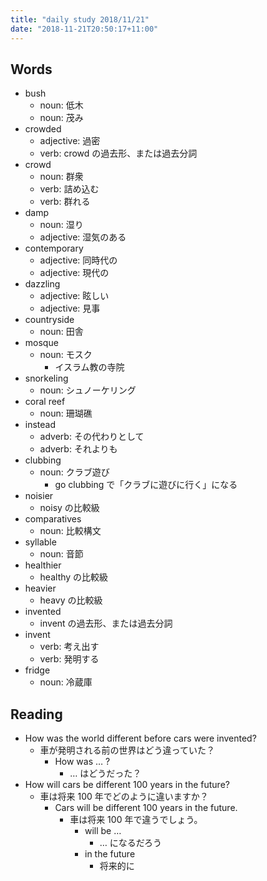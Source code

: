 ```yaml
---
title: "daily study 2018/11/21"
date: "2018-11-21T20:50:17+11:00"
---
```


## Words

- bush
    - noun: 低木
    - noun: 茂み
- crowded
    - adjective: 過密
    - verb: crowd の過去形、または過去分詞
- crowd
    - noun: 群衆
    - verb: 詰め込む
    - verb: 群れる
- damp
    - noun: 湿り
    - adjective: 湿気のある
- contemporary
    - adjective: 同時代の
    - adjective: 現代の
- dazzling
    - adjective: 眩しい
    - adjective: 見事
- countryside
    - noun: 田舎
- mosque
    - noun: モスク
        - イスラム教の寺院
- snorkeling
    - noun: シュノーケリング
- coral reef
    - noun: 珊瑚礁
- instead
    - adverb: その代わりとして
    - adverb: それよりも
- clubbing
    - noun: クラブ遊び
        - go clubbing で「クラブに遊びに行く」になる
- noisier
    - noisy の比較級
- comparatives
    - noun: 比較構文
- syllable
    - noun: 音節
- healthier
    - healthy の比較級
- heavier
    - heavy の比較級
- invented
    - invent の過去形、または過去分詞
- invent
    - verb: 考え出す
    - verb: 発明する
- fridge
    - noun: 冷蔵庫

## Reading

- How was the world different before cars were invented?
    - 車が発明される前の世界はどう違っていた？
        - How was … ?
            - … はどうだった？
- How will cars be different 100 years in the future?
    - 車は将来 100 年でどのように違いますか？
        - Cars will be different 100 years in the future.
            - 車は将来 100 年で違うでしょう。
                - will be …
                    - … になるだろう
                - in the future
                    - 将来的に
